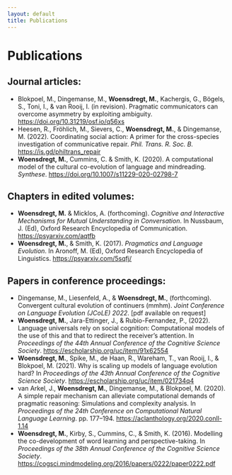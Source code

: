 ```yaml
---
layout: default
title: Publications
---
```


# Publications

## Journal articles:

<ul>
<li> Blokpoel, M., Dingemanse, M., <b>Woensdregt, M.</b>, Kachergis, G., Bögels, S., Toni, I., & van Rooij, I. (in revision). Pragmatic communicators can overcome asymmetry by exploiting ambiguity. <a href="https://doi.org/10.31219/osf.io/q56xs">https://doi.org/10.31219/osf.io/q56xs</a> <div class='altmetric-embed' data-badge-type='donut' data-doi="10.31219/osf.io/q56xs"></div> </li>
<li> Heesen, R., Fröhlich, M., Sievers, C., <b>Woensdregt, M.</b>, & Dingemanse, M. (2022). Coordinating social action: A primer for the cross-species investigation of communicative repair. <i>Phil. Trans. R. Soc. B.</i> <a href="https://is.gd/philtrans_repair">https://is.gd/philtrans_repair</a> <div class='altmetric-embed' data-badge-type='donut' data-doi="10.1098/rstb.2021.0110"></div> </li>
<li> <b>Woensdregt, M.</b>, Cummins, C. & Smith, K. (2020). A computational model of the cultural co-evolution of language and mindreading. <i>Synthese</i>. <a href="https://doi.org/10.1007/s11229-020-02798-7">https://doi.org/10.1007/s11229-020-02798-7</a> <div class='altmetric-embed' data-badge-type='donut' data-doi="10.1007/s11229-020-02798-7"></div> </li>
</ul>


## Chapters in edited volumes:

<ul>
<li> <b>Woensdregt, M.</b> & Micklos, A. (forthcoming). <i>Cognitive and Interactive Mechanisms for Mutual Understanding in Conversation</i>. In Nussbaum, J. (Ed), Oxford Research Encyclopedia of Communication. <a href="https://psyarxiv.com/aqtfb">https://psyarxiv.com/aqtfb</a> <div class='altmetric-embed' data-badge-type='donut' data-doi="10.31234/osf.io/aqtfb"></div> </li>
<li> <b>Woensdregt, M.</b>, & Smith, K. (2017). <i>Pragmatics and Language Evolution</i>. In Aronoff, M. (Ed), Oxford Research Encyclopedia of Linguistics. <a href="https://psyarxiv.com/5sqfj/">https://psyarxiv.com/5sqfj/</a> <div class='altmetric-embed' data-badge-type='donut' data-doi="10.1093/acrefore/9780199384655.013.321"></div> </li>
</ul>


## Papers in conference proceedings:
<ul>
<li> Dingemanse, M., Liesenfeld, A., & <b>Woensdregt, M.</b>, (forthcoming). Convergent cultural evolution of continuers (mmhm). <i>Joint Conference on Language Evolution (JCoLE) 2022</i>. [pdf available on request] </li>
<li> <b>Woensdregt, M.</b>, Jara-Ettinger, J., & Rubio-Fernandez, P., (2022). Language universals rely on social cognition: Computational models of the use of this and that to redirect the receiver’s attention. In <i>Proceedings of the 44th Annual Conference of the Cognitive Science Society</i>. <a href="https://escholarship.org/uc/item/91x62554">https://escholarship.org/uc/item/91x62554</a> </li>
<li> <b>Woensdregt, M.</b>, Spike, M., de Haan, R., Wareham, T., van Rooij, I., & Blokpoel, M. (2021). Why is scaling up models of language evolution hard? In <i>Proceedings of the 43th Annual Conference of the Cognitive Science Society</i>. <a href="https://escholarship.org/uc/item/021734q4">https://escholarship.org/uc/item/021734q4</a> </li>
<li> van Arkel, J., <b>Woensdregt, M.</b>, Dingemanse, M., & Blokpoel, M. (2020). A simple repair mechanism can alleviate computational demands of pragmatic reasoning: Simulations and complexity analysis. In <i>Proceedings of the 24th Conference on Computational Natural Language Learning</i>. pp. 177–194. <a href="https://aclanthology.org/2020.conll-1.14">https://aclanthology.org/2020.conll-1.14</a> <div class='altmetric-embed' data-badge-type='donut' data-doi="10.18653/v1/2020.conll-1.14"></div> </li>
<li> <b>Woensdregt, M.</b>, Kirby, S., Cummins, C., & Smith, K. (2016). Modelling the co-development of word learning and perspective-taking. In <i>Proceedings of the 38th Annual Conference of the Cognitive Science Society</i>. <a href="https://cogsci.mindmodeling.org/2016/papers/0222/paper0222.pdf)">https://cogsci.mindmodeling.org/2016/papers/0222/paper0222.pdf</a> </li>
</ul>
